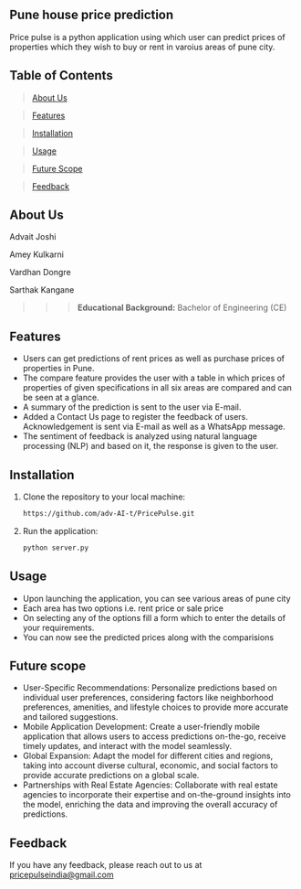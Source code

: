 
## **Pune house price prediction**

Price pulse is a python application using which user can predict prices of properties which they wish to buy or rent in varoius areas of pune city.




## Table of Contents

> [About Us](#about-us)

> [Features](#features)

> [Installation](#installation)

>[Usage](#usage)


> [Future Scope](#future-scope)

> [Feedback](#feedback)

## About Us
Advait Joshi

Amey Kulkarni

Vardhan Dongre

Sarthak Kangane

>>> **Educational Background:** Bachelor of Engineering (CE)




## Features

- Users can get predictions of rent prices as well as purchase prices of properties in Pune.
- The compare feature provides the user with a table in which prices of properties of given specifications in all six areas are compared and can be seen at a glance.
- A summary of the prediction is sent to the user via E-mail.
- Added a Contact Us page to register the feedback of users. Acknowledgement is sent via E-mail as well as a WhatsApp message.
- The sentiment of feedback is analyzed using natural language processing (NLP) and based on it, the response is given to the user.
## Installation

1. Clone the repository to your local machine:

   ```bash
   https://github.com/adv-AI-t/PricePulse.git
   ```


3. Run the application:

   ```bash
   python server.py
   ```

    
## Usage


- Upon launching the application, you can see various areas of pune city
- Each area has two options i.e. rent price or sale price
- On selecting any of the options fill a form which to enter the details of your requirements.
- You can now see the predicted prices along with the comparisions
## Future scope
- User-Specific Recommendations: Personalize predictions based on individual user preferences, considering factors like neighborhood preferences, amenities, and lifestyle choices to provide more accurate and tailored suggestions.
- Mobile Application Development: Create a user-friendly mobile application that allows users to access predictions on-the-go, receive timely updates, and interact with the model seamlessly.
- Global Expansion: Adapt the model for different cities and regions, taking into account diverse cultural, economic, and social factors to provide accurate predictions on a global scale.
- Partnerships with Real Estate Agencies: Collaborate with real estate agencies to incorporate their expertise and on-the-ground insights into the model, enriching the data and improving the overall accuracy of predictions.
## Feedback

If you have any feedback, please reach out to us at pricepulseindia@gmail.com


